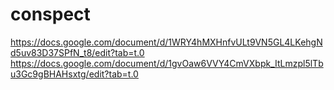# conspect
https://docs.google.com/document/d/1WRY4hMXHnfvULt9VN5GL4LKehgNd5uv83D37SPfN_t8/edit?tab=t.0
https://docs.google.com/document/d/1gvOaw6VVY4CmVXbpk_ItLmzpl5lTbu3Gc9gBHAHsxtg/edit?tab=t.0
